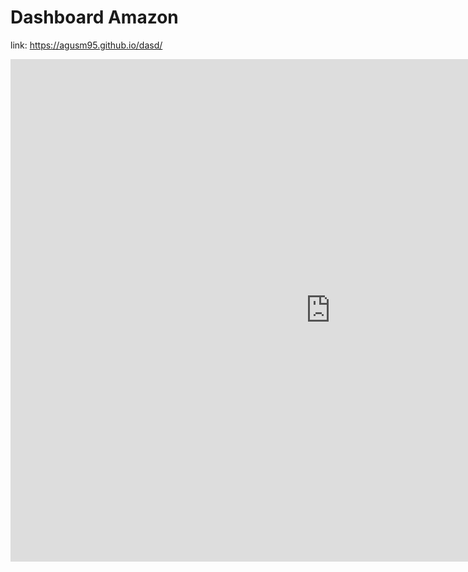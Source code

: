 # Dashboard Amazon

link: https://agusm95.github.io/dasd/

<iframe title="Proyecto_final amazon (2)" width="1024" height="804" src="https://app.powerbi.com/view?r=eyJrIjoiY2Y5ZTk1YjQtZTZiZC00ZDA5LWFjMDAtYzJiYjRjNGQ0ZjRlIiwidCI6IjFhZDg2Mzc0LTA5YWUtNDBjMS04ZWVmLTY2MmIyMDdhOTNmZiJ9&pageName=ReportSectionedacd9de73dd660a752e" frameborder="0" allowFullScreen="true"></iframe>
